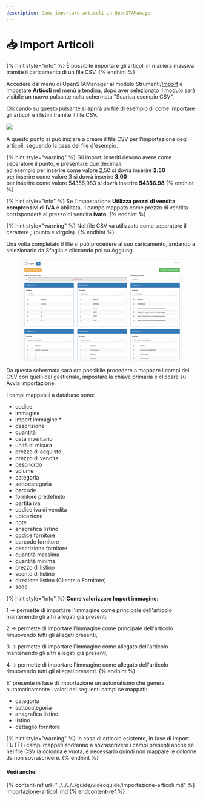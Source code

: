 ```yaml
---
description: Come importare articoli in OpenSTAManager
---
```


# 📥 Import Articoli

{% hint style="info" %}
È possibile importare gli articoli in maniera massiva tramite il caricamento di un file CSV.
{% endhint %}

Accedere dal menù di OpenSTAManager al modulo Strumenti/[Import](./) e impostare **Articoli** nel menù a tendina, dopo aver selezionato il modulo sarà visibile un nuovo pulsante nella schermata "Scarica esempio CSV".

Cliccando su questo pulsante si aprirà un file di esempio di come importare gli articoli e i listini tramite il file CSV.

![](https://firebasestorage.googleapis.com/v0/b/gitbook-x-prod.appspot.com/o/spaces%2F-LZJeLg23eVDvrCv74U7-887967055%2Fuploads%2Fe7Aad6qn1TB3J72HMwdI%2Ffile.png?alt=media)

A questo punto si può iniziare a creare il file CSV per l'importazione degli articoli, seguendo la base del file d'esempio.

{% hint style="warning" %}
Gli importi inseriti devono avere come separatore il punto, e presentare due decimali.\
ad esempio per inserire come valore 2,50 si dovrà inserire **2.50**\
per inserire come valore 3 si dovrà inserire **3.00**\
per inserire come valore 54356,983 si dovrà inserire **54356.98**
{% endhint %}

{% hint style="info" %}
Se l'impostazione **Utilizza prezzi di vendita comprensivi di IVA** è abilitata, il campo mappato come prezzo di vendita corrisponderà al prezzo di vendita **ivato**.
{% endhint %}

{% hint style="warning" %}
Nel file CSV va utilizzato come separatore il carattere _;_ (punto e virgola).
{% endhint %}

Una volta completato il file si può procedere al suo caricamento, andando a selezionarlo da Sfoglia e cliccando poi su Aggiungi.

<figure><img src="../../../../.gitbook/assets/immagine (455).png" alt=""><figcaption></figcaption></figure>

Da questa schermata sarà ora possibile procedere a mappare i campi del CSV con quelli del gestionale, impostare la chiave primaria e cliccare su Avvia importazione.

I campi mappabili a database sono:

* codice
* immagine
* import immagine \*
* descrizione
* quantità
* data inventario
* unità di misura
* prezzo di acquisto
* prezzo di vendita
* peso lordo
* volume
* categoria
* sottocategoria
* barcode
* fornitore predefinito
* partita iva
* codice iva di vendita
* ubicazione
* note
* anagrafica listino
* codice fornitore
* barcode fornitore
* descrizione fornitore
* quantità massima
* quantità minima
* prezzo di listino
* sconto di listino
* direzione listino (Cliente o Fornitore)
* sede&#x20;

{% hint style="info" %}
**Come valorizzare Import immagine:**

1 -> permette di importare l'immagine come principale dell'articolo mantenendo gli altri allegati già presenti,

2 -> permette di importare l'immagine come principale dell'articolo rimuovendo tutti gli allegati presenti,

3 -> permette di importare l'immagine come allegato dell'articolo mantenendo gli altri allegati già presenti,

4 -> permette di importare l'immagine come allegato dell'articolo rimuovendo tutti gli allegati presenti.
{% endhint %}

E' presente in fase di importazione un automatismo che genera automaticamente i valori dei seguenti campi se mappati:

* categoria
* sottocategoria
* anagrafica listino
* listino
* dettaglio fornitore

{% hint style="warning" %}
In caso di articolo esistente, in fase di import TUTTI i campi mappati andranno a sovrascrivere i campi presenti anche se nel file CSV la colonna è vuota, è necessario quindi non mappare le colonne da non sovrascrivere.
{% endhint %}

#### Vedi anche:&#x20;

{% content-ref url="../../../../guide/videoguide/importazione-articoli.md" %}
[importazione-articoli.md](../../../../guide/videoguide/importazione-articoli.md)
{% endcontent-ref %}
